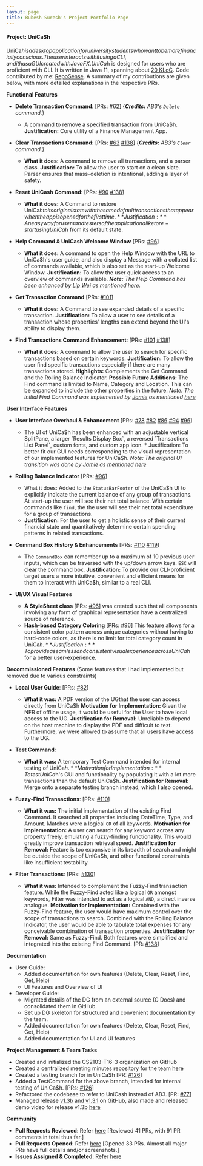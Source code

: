```yaml
---
layout: page
title: Rubesh Suresh's Project Portfolio Page
---
```


#### Project: UniCa$h

UniCa$h is a desktop application for university students who want to be more financially conscious.
The user interacts with it using a CLI, and it has a GUI created with JavaFX. UniCa$h is designed
for users who are proficient with CLI. It is written in Java 11, spanning about [20 KLoC](https://nus-cs2103-ay2324s1.github.io/tp-dashboard/?search=T16-3&sort=groupTitle&sortWithin=title&timeframe=commit&mergegroup=AY2324S1-CS2103-T16-3%2Ftp%5Bmaster%5D&groupSelect=groupByRepos&breakdown=true&checkedFileTypes=docs~functional-code~test-code&since=2023-09-22&isTabOnMergedGroup=true&tabOpen=true&tabType=authorship&tabAuthor=elhy1999&tabRepo=AY2324S1-CS2103-T16-3%2Ftp%5Bmaster%5D&authorshipIsMergeGroup=true&authorshipFileTypes=docs~functional-code~test-code&authorshipIsBinaryFileTypeChecked=false&authorshipIsIgnoredFilesChecked=false).
Code contributed by me: [RepoSense](https://nus-cs2103-ay2324s1.github.io/tp-dashboard/?search=T16-3&sort=groupTitle&sortWithin=title&timeframe=commit&mergegroup=&groupSelect=groupByRepos&breakdown=true&checkedFileTypes=docs~functional-code~test-code&since=2023-09-22&tabOpen=true&tabType=authorship&tabAuthor=sp4ce-cowboy&tabRepo=AY2324S1-CS2103-T16-3%2Ftp%5Bmaster%5D&authorshipIsMergeGroup=false&authorshipFileTypes=docs~functional-code~test-code&authorshipIsBinaryFileTypeChecked=false&authorshipIsIgnoredFilesChecked=false). A summary of my contributions are given below, with more detailed
explanations in the respective PRs.

**Functional Features**

* **Delete Transaction Command**: [PRs: [#62](https://github.com/AY2324S1-CS2103-T16-3/tp/pull/62)]
  {_**Credits:** AB3's `Delete` command._}
  * A command to remove a specified transaction from UniCa$h.
  **Justification:** Core utility of a Finance Management App.

* **Clear Transactions Command**: [PRs:
[#63](https://github.com/AY2324S1-CS2103-T16-3/tp/pull/63)
[#138](https://github.com/AY2324S1-CS2103-T16-3/tp/pull/138/)]
  {_**Credits:** AB3's `Clear` command._}
  * **What it does:** A command to remove all transactions, and a parser class.
  **Justification:** To allow the user to start on a clean slate. Parser ensures that
  mass-deletion is intentional, adding a layer of safety.

* **Reset UniCash Command**: [PRs:
[#90](https://github.com/AY2324S1-CS2103-T16-3/tp/pull/90)
[#138](https://github.com/AY2324S1-CS2103-T16-3/tp/pull/138/)]
  * **What it does:** A Command to restore UniCa$h to its original state with
  the same default transactions that appear when the app is opened for the first time.
  **Justification:** An easy way for users and testers of the application alike to re-start
  using UniCa$h from its default state.

* **Help Command & UniCash Welcome Window** [PRs:
  [#96](https://github.com/AY2324S1-CS2103-T16-3/tp/pull/96)]
  * **What it does:** A command to open the Help Window with the 
  URL to UniCa$h's user guide, and also display a Message with a collated list of commands available,
  which is also set as the start-up Welcome Window.
  **Justification:** To allow the user quick access to an overview of commands available.
  _**Note:** The Help Command has been enhanced by [Lip Wei](https://github.com/lipwei1808)
        as mentioned [here](lipwei1808.md)._
 
* **Get Transaction Command** [PRs: 
[#101](https://github.com/AY2324S1-CS2103-T16-3/tp/pull/101)]
  * **What it does:** A Command to see expanded details of a specific transaction.
  **Justification:** To allow a user to see details of a transaction whose properties' lengths
  can extend beyond the UI's ability to display them.

* **Find Transactions Command Enhancement**: [PRs:
  [#101](https://github.com/AY2324S1-CS2103-T16-3/tp/pull/101)
  [#138](https://github.com/AY2324S1-CS2103-T16-3/tp/pull/138)]
  * **What it does:** A command to allow the user to search for specific transactions based
  on certain keywords.
  **Justification:** To allow the user find specific transactions especially if there are
  many transactions stored.
  **Highlights:** Complements the Get Command and the Rolling Balance Indicator.
  **Possible Future Additions:** The Find command is limited to Name, Category and Location. This
  can be expanded to include the other properties in the future.
  _Note: The initial Find Command was implemented by [Jamie](https://github.com/jamz903)
  as mentioned [here](jamz903.md)_

**User Interface Features**

* **User Interface Overhaul & Enhancement** [PRs:
[#78](https://github.com/AY2324S1-CS2103-T16-3/tp/pull/78)
[#82](https://github.com/AY2324S1-CS2103-T16-3/tp/pull/82)
[#86](https://github.com/AY2324S1-CS2103-T16-3/tp/pull/86)
[#94](https://github.com/AY2324S1-CS2103-T16-3/tp/pull/94)
[#96](https://github.com/AY2324S1-CS2103-T16-3/tp/pull/96)]
  * The UI of UniCa$h has been enhanced with an adjustable vertical SplitPane,
  a larger `Results Display Box`, a reversed `Transactions List Panel`, custom fonts,
  and custom app icon. * Justification:
  To better fit our GUI needs corresponding to the visual representation of our implemented
  features for UniCa$h.
  _Note: The original UI transition was done by [Jamie](https://github.com/jamz903) as mentioned [here](jamz903.md)_

* **Rolling Balance Indicator** [PRs: [#96](https://github.com/AY2324S1-CS2103-T16-3/tp/pull/96)]
  * What it does: Added to the `StatusBarFooter` of the UniCa$h UI to explicitly indicate the current balance of any group
  of transactions. At start-up the user will see their net total balance. With certain commands like `find`, the
  the user will see their net total expenditure for a group of transactions.
  * **Justification:** For the user to get a holistic sense of their current financial state and
    quantitatively determine certain spending patterns in related transactions.
* **Command Box History & Enhancements** [PRs:
[#110](https://github.com/AY2324S1-CS2103-T16-3/tp/pull/110)
[#119](https://github.com/AY2324S1-CS2103-T16-3/tp/pull/119)]
  * The `CommandBox` can remember up to a maximum of 10 previous user inputs,
  which can be traversed with the up/down arrow keys. `ESC` will clear the command box.
  **Justification:** To provide our CLI-proficient target users a more intuitive,
  convenient and efficient means for them to interact with UniCa$h, similar to a real CLI.

* **UI/UX Visual Features** 
  * **A StyleSheet class** [PRs: [#96](https://github.com/AY2324S1-CS2103-T16-3/tp/pull/96)] was created such that all components involving any form of graphical
  representation have a centralized source of reference.
  * **Hash-based Category Coloring** [PRs: [#96](https://github.com/AY2324S1-CS2103-T16-3/tp/pull/96)]
  This feature allows for a consistent color pattern across unique categories without having to hard-code colors, as 
  there is no limit for total category count in UniCa$h.
  **Justification:** To provide a seamless and consistent visual experience across UniCa$h for a better user-experience.


**Decommissioned Features** (Some features that I had implemented but removed due to various constraints)

* **Local User Guide**: [PRs: [#82](https://github.com/AY2324S1-CS2103-T16-3/tp/pull/82)]
  * **What it was:** A PDF version of the UGthat the user can access directly from UniCa$h 
  **Motivation for Implementation:** Given the NFR of offline usage, it would be useful for the User to
  have local access to the UG.
  **Justification for Removal:** Unreliable to depend on the host machine to display the PDF and
  difficult to test. Furthermore, we were allowed to assume that all users have access to the UG.

* **Test Command**: 
  * **What it was:** A temporary Test Command intended for internal testing of UniCa$h.
  **Motivation for Implementation:** To test UniCa$h's GUI and functionality by populating it with a
  lot more transactions than the default UniCa$h. 
  **Justification for Removal:** Merge onto a separate testing branch instead, which I also opened.

* **Fuzzy-Find Transactions**: [PRs: [#110](https://github.com/AY2324S1-CS2103-T16-3/tp/pull/110)]
  * **What it was:** The initial implementation of the existing Find Command. It searched all properties including
  DateTime, Type, and Amount. Matches were a logical `OR` of all keywords.
  **Motivation for Implementation:** A user can search for any keyword across any property freely,
  emulating a fuzzy-finding functionality. This would greatly improve transaction retrieval speed.
  **Justification for Removal:** Feature is too expansive in its breadth of search and might be outside
  the scope of UniCa$h, and other functional constraints like insufficient testability.

* **Filter Transactions**: [PRs: [#130](https://github.com/AY2324S1-CS2103-T16-3/tp/pull/130)]
  * **What it was:** Intended to complement the Fuzzy-Find transaction feature. While the Fuzzy-Find
  acted like a logical `OR` amongst keywords, Filter was intended to act as a logical `AND`, a direct inverse analogue.
  **Motivation for Implementation:** Combined with the Fuzzy-Find feature, the user would have maximum control
  over the scope of transactions to search. Combined with the Rolling Balance Indicator, the user would be able to tabulate total expenses for any conceivable
  combination of transaction properties.
  **Justification for Removal:** Same as Fuzzy-Find.
  Both features were simplified and integrated into the existing Find Command.
[PR: [#138](https://github.com/AY2324S1-CS2103-T16-3/tp/pull/138)]

**Documentation**
* User Guide:
  * Added documentation for own features (Delete, Clear, Reset, Find, Get, Help)
  * UI Features and Overview of UI
* Developer Guide:
  * Migrated details of the DG from an external source (G Docs) and consolidated them in GitHub.
  * Set up DG skeleton for structured and convenient documentation by the team.
  * Added documentation for own features (Delete, Clear, Reset, Find, Get, Help)
  * Added documentation for UI and UI features

**Project Management & Team Tasks**
* Created and initialized the CS2103-T16-3 organization on GitHub
* Created a centralized meeting minutes repository for the team
[here](https://docs.google.com/document/d/1EI2YeRjxt59N0oc0bauGXI06uFQLI_O54JJci_-JKGc/edit)
* Created a testing branch for in UniCa$h
[PR: [#126](https://github.com/AY2324S1-CS2103-T16-3/tp/pull/126)]
* Added a TestCommand for the above branch, intended for internal testing of UniCa$h.
[PRs: [#126](https://github.com/AY2324S1-CS2103-T16-3/tp/pull/126)]
* Refactored the codebase to refer to UniCash instead of AB3.
[PR: [#77](https://github.com/AY2324S1-CS2103-T16-3/tp/pull/62)]
* Managed release [v1.3b](https://github.com/AY2324S1-CS2103-T16-3/tp/releases/tag/v1.3b)
and [v1.3.1](https://github.com/AY2324S1-CS2103-T16-3/tp/releases/tag/v1.3.1) on GitHub,
also made and released demo video for release v1.3b [here](https://github.com/AY2324S1-CS2103-T16-3/tp/releases/tag/v1.3b)

**Community**
* **Pull Requests Reviewed**: Refer [here](https://github.com/AY2324S1-CS2103-T16-3/tp/pulls?q=is%3Apr+reviewed-by%3Asp4ce-cowboy)
[Reviewed 41 PRs, with 91 PR comments in total thus far.]
* **Pull Requests Opened**: Refer [here](https://github.com/AY2324S1-CS2103-T16-3/tp/pulls?q=is%3Apr+author%3Asp4ce-cowboy+)
[Opened 33 PRs. Almost all major PRs have full details and/or screenshots.]
* **Issues Assigned & Completed**: Refer [here](https://github.com/AY2324S1-CS2103-T16-3/tp/issues?q=is%3Aissue+author%3Asp4ce-cowboy+is%3Aclosed+)


